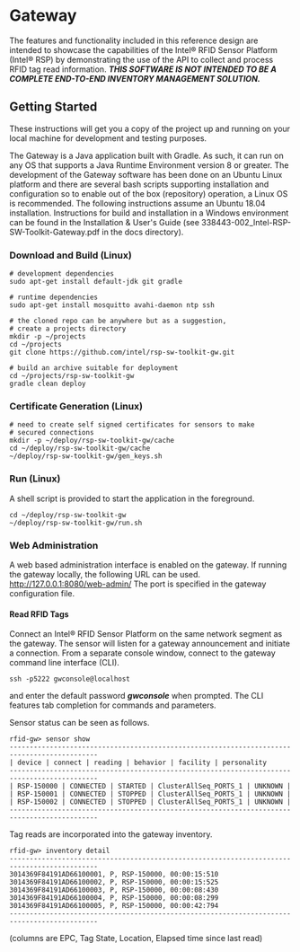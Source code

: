 # Gateway

The features and functionality included in this reference design are intended to showcase the capabilities of the Intel® RFID Sensor Platform (Intel® RSP) by demonstrating the use of the API to collect and process RFID tag read information. **_THIS SOFTWARE IS NOT INTENDED TO BE A COMPLETE END-TO-END INVENTORY MANAGEMENT SOLUTION._**

## Getting Started

These instructions will get you a copy of the project up and running on your local machine for development and testing purposes. 

The Gateway is a Java application built with Gradle. As such, it can run on any OS that supports a Java Runtime Environment version 8 or greater. The development of the Gateway software has been done on an Ubuntu Linux platform and there are several bash scripts supporting installation and configuration so to enable out of the box (repository) operation, a Linux OS is recommended.  The following instructions assume an Ubuntu 18.04 installation.  Instructions for build and installation in a Windows environment can be found in the Installation & User's Guide (see 338443-002_Intel-RSP-SW-Toolkit-Gateway.pdf in the docs directory).

### Download and Build (Linux)
``` 
# development dependencies
sudo apt-get install default-jdk git gradle

# runtime dependencies
sudo apt-get install mosquitto avahi-daemon ntp ssh

# the cloned repo can be anywhere but as a suggestion, 
# create a projects directory
mkdir -p ~/projects
cd ~/projects
git clone https://github.com/intel/rsp-sw-toolkit-gw.git

# build an archive suitable for deployment
cd ~/projects/rsp-sw-toolkit-gw
gradle clean deploy
```

### Certificate Generation (Linux)
```
# need to create self signed certificates for sensors to make
# secured connections
mkdir -p ~/deploy/rsp-sw-toolkit-gw/cache
cd ~/deploy/rsp-sw-toolkit-gw/cache
~/deploy/rsp-sw-toolkit-gw/gen_keys.sh
```

### Run (Linux)
A shell script is provided to start the application in the foreground. 
```
cd ~/deploy/rsp-sw-toolkit-gw
~/deploy/rsp-sw-toolkit-gw/run.sh
```

### Web Administration
A web based administration interface is enabled on the gateway. If running the gateway
locally, the following URL can be used.    http://127.0.0.1:8080/web-admin/ 
The port is specified in the gateway configuration file.


#### Read RFID Tags
Connect an Intel&reg; RFID Sensor Platform on the same network segment as the gateway. 
The sensor will listen for a gateway announcement and initiate a connection. 
From a separate console window, connect to the gateway command line interface (CLI).
```
ssh -p5222 gwconsole@localhost
```
and enter the default password **_gwconsole_** when prompted. 
The CLI features tab completion for commands and parameters.  

Sensor status can be seen as follows.
```
rfid-gw> sensor show
--------------------------------------------------------------------------------------------
| device | connect | reading | behavior | facility | personality
--------------------------------------------------------------------------------------------
| RSP-150000 | CONNECTED | STARTED | ClusterAllSeq_PORTS_1 | UNKNOWN | 
| RSP-150001 | CONNECTED | STOPPED | ClusterAllSeq_PORTS_1 | UNKNOWN | 
| RSP-150002 | CONNECTED | STOPPED | ClusterAllSeq_PORTS_1 | UNKNOWN | 
--------------------------------------------------------------------------------------------
```

Tag reads are incorporated into the gateway inventory.
```
rfid-gw> inventory detail
--------------------------------------------------------------------------------------------
3014369F84191AD66100001, P, RSP-150000, 00:00:15:510
3014369F84191AD66100002, P, RSP-150000, 00:00:15:525
3014369F84191AD66100003, P, RSP-150000, 00:00:08:430
3014369F84191AD66100004, P, RSP-150000, 00:00:08:299
3014369F84191AD66100005, P, RSP-150000, 00:00:42:794
--------------------------------------------------------------------------------------------
```
(columns are EPC, Tag State, Location, Elapsed time since last read)
